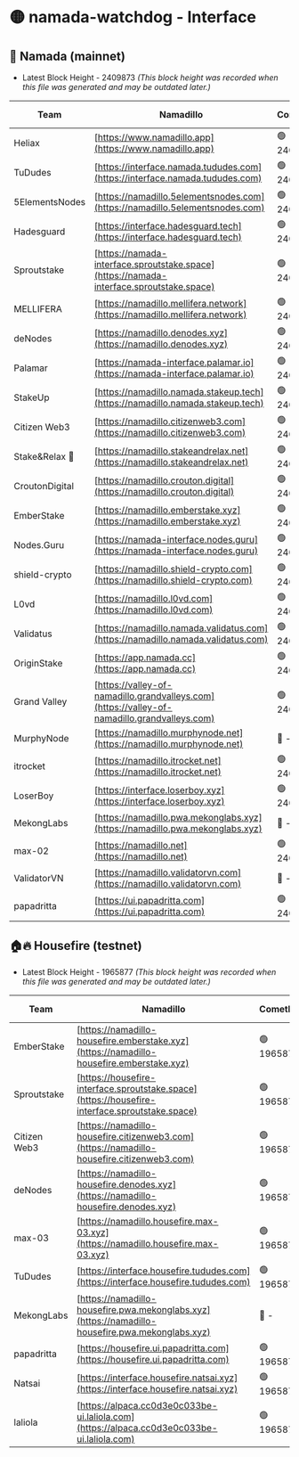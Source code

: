 # 🟡 namada-watchdog - Interface

## 🚀 Namada (mainnet)
- Latest Block Height - 2409873 *(This block height was recorded when this file was generated and may be outdated later.)*

| Team | Namadillo | CometBFT | Indexer | MASP Indexer |
|-|-|-|-|-|
| Heliax | [https://www.namadillo.app](https://www.namadillo.app) | 🟢 2409856 | 🟢 2409855 | 🟢 2409856 |
| TuDudes | [https://interface.namada.tududes.com](https://interface.namada.tududes.com) | 🟢 2409856 | 🟢 2409856 | 🟢 2409856 |
| 5ElementsNodes | [https://namadillo.5elementsnodes.com](https://namadillo.5elementsnodes.com) | 🟢 2409856 | 🟢 2409856 | 🟢 2409856 |
| Hadesguard | [https://interface.hadesguard.tech](https://interface.hadesguard.tech) | 🟢 2409857 | 🟢 2409856 | 🟢 2409856 |
| Sproutstake | [https://namada-interface.sproutstake.space](https://namada-interface.sproutstake.space) | 🟢 2409857 | 🟢 2409857 | 🟢 2409857 |
| MELLIFERA | [https://namadillo.mellifera.network](https://namadillo.mellifera.network) | 🟢 2409858 | 🟢 2409858 | 🟢 2409858 |
| deNodes | [https://namadillo.denodes.xyz](https://namadillo.denodes.xyz) | 🟢 2409859 | 🟢 2409858 | 🟢 2409859 |
| Palamar | [https://namada-interface.palamar.io](https://namada-interface.palamar.io) | 🟢 2409859 | 🟢 2409859 | 🟢 2409859 |
| StakeUp | [https://namadillo.namada.stakeup.tech](https://namadillo.namada.stakeup.tech) | 🟢 2409860 | 🟢 2409860 | 🟢 2409860 |
| Citizen Web3 | [https://namadillo.citizenweb3.com](https://namadillo.citizenweb3.com) | 🟢 2409861 | 🟢 2409860 | 🟢 2409860 |
| Stake&Relax 🦥 | [https://namadillo.stakeandrelax.net](https://namadillo.stakeandrelax.net) | 🟢 2409861 | 🟢 2409861 | 🟢 2409861 |
| CroutonDigital | [https://namadillo.crouton.digital](https://namadillo.crouton.digital) | 🟢 2409862 | 🟢 2409862 | 🟢 2409862 |
| EmberStake | [https://namadillo.emberstake.xyz](https://namadillo.emberstake.xyz) | 🟢 2409862 | 🟢 2409862 | 🟢 2409862 |
| Nodes.Guru | [https://namada-interface.nodes.guru](https://namada-interface.nodes.guru) | 🟢 2409863 | 🟢 2409863 | 🟢 2409862 |
| shield-crypto | [https://namadillo.shield-crypto.com](https://namadillo.shield-crypto.com) | 🟢 2409863 | 🟢 2409863 | 🟢 2409863 |
| L0vd | [https://namadillo.l0vd.com](https://namadillo.l0vd.com) | 🟢 2409864 | 🟢 2409864 | 🟢 2409864 |
| Validatus | [https://namadillo.namada.validatus.com](https://namadillo.namada.validatus.com) | 🟢 2409865 | 🟢 2409865 | 🟢 2409865 |
| OriginStake | [https://app.namada.cc](https://app.namada.cc) | 🟢 2409866 | 🟢 2409866 | 🟢 2409865 |
| Grand Valley | [https://valley-of-namadillo.grandvalleys.com](https://valley-of-namadillo.grandvalleys.com) | 🟢 2409866 | 🟢 2409866 | 🟢 2409866 |
| MurphyNode | [https://namadillo.murphynode.net](https://namadillo.murphynode.net) | 🔴 - | 🔴 - | 🔴 - |
| itrocket | [https://namadillo.itrocket.net](https://namadillo.itrocket.net) | 🟢 2409868 | 🟢 2409868 | 🟢 2409868 |
| LoserBoy | [https://interface.loserboy.xyz](https://interface.loserboy.xyz) | 🟢 2409869 | 🟢 2409869 | 🟢 2409869 |
| MekongLabs | [https://namadillo.pwa.mekonglabs.xyz](https://namadillo.pwa.mekonglabs.xyz) | 🔴 - | 🔴 - | 🔴 - |
| max-02 | [https://namadillo.net](https://namadillo.net) | 🟢 2409870 | 🟢 2409870 | 🟢 2409870 |
| ValidatorVN | [https://namadillo.validatorvn.com](https://namadillo.validatorvn.com) | 🔴 - | 🔴 - | 🔴 - |
| papadritta | [https://ui.papadritta.com](https://ui.papadritta.com) | 🟢 2409873 | 🟢 2409872 | 🟢 2409872 |

## 🏠🔥 Housefire (testnet)
- Latest Block Height - 1965877 *(This block height was recorded when this file was generated and may be outdated later.)*

| Team | Namadillo | CometBFT | Indexer | MASP Indexer |
|-|-|-|-|-|
| EmberStake | [https://namadillo-housefire.emberstake.xyz](https://namadillo-housefire.emberstake.xyz) | 🟢 1965873 | 🟢 1965873 | 🟢 1965873 |
| Sproutstake | [https://housefire-interface.sproutstake.space](https://housefire-interface.sproutstake.space) | 🟢 1965874 | 🟢 1965874 | 🟢 1965874 |
| Citizen Web3 | [https://namadillo-housefire.citizenweb3.com](https://namadillo-housefire.citizenweb3.com) | 🟢 1965874 | 🔴 1887621 | 🟢 1965874 |
| deNodes | [https://namadillo-housefire.denodes.xyz](https://namadillo-housefire.denodes.xyz) | 🟢 1965875 | 🟢 1965875 | 🟢 1965875 |
| max-03 | [https://namadillo.housefire.max-03.xyz](https://namadillo.housefire.max-03.xyz) | 🟢 1965875 | 🟢 1965875 | 🟢 1965875 |
| TuDudes | [https://interface.housefire.tududes.com](https://interface.housefire.tududes.com) | 🟢 1965876 | 🔴 1896505 | 🟢 1965875 |
| MekongLabs | [https://namadillo-housefire.pwa.mekonglabs.xyz](https://namadillo-housefire.pwa.mekonglabs.xyz) | 🔴 - | 🔴 - | 🔴 - |
| papadritta | [https://housefire.ui.papadritta.com](https://housefire.ui.papadritta.com) | 🟢 1965876 | 🟢 1965876 | 🟢 1965876 |
| Natsai | [https://interface.housefire.natsai.xyz](https://interface.housefire.natsai.xyz) | 🟢 1965877 | 🟢 1965877 | 🟢 1965877 |
| laliola | [https://alpaca.cc0d3e0c033be-ui.laliola.com](https://alpaca.cc0d3e0c033be-ui.laliola.com) | 🟢 1965877 | 🟢 1965877 | 🟢 1965877 |

